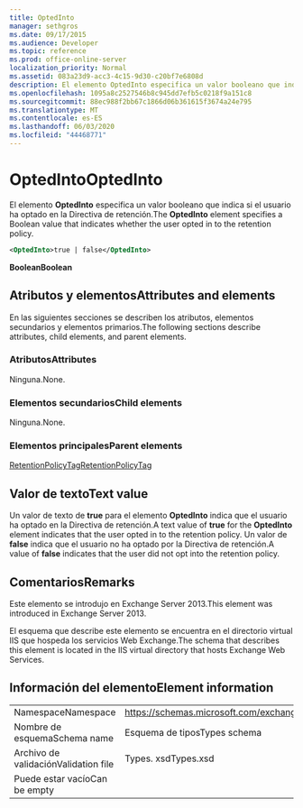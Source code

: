 ```yaml
---
title: OptedInto
manager: sethgros
ms.date: 09/17/2015
ms.audience: Developer
ms.topic: reference
ms.prod: office-online-server
localization_priority: Normal
ms.assetid: 083a23d9-acc3-4c15-9d30-c20bf7e6808d
description: El elemento OptedInto especifica un valor booleano que indica si el usuario ha optado en la Directiva de retención.
ms.openlocfilehash: 1095a8c2527546b8c945dd7efb5c0218f9a151c8
ms.sourcegitcommit: 88ec988f2bb67c1866d06b361615f3674a24e795
ms.translationtype: MT
ms.contentlocale: es-ES
ms.lasthandoff: 06/03/2020
ms.locfileid: "44468771"
---
```

# <a name="optedinto"></a><span data-ttu-id="f71c7-103">OptedInto</span><span class="sxs-lookup"><span data-stu-id="f71c7-103">OptedInto</span></span>

<span data-ttu-id="f71c7-104">El elemento **OptedInto** especifica un valor booleano que indica si el usuario ha optado en la Directiva de retención.</span><span class="sxs-lookup"><span data-stu-id="f71c7-104">The **OptedInto** element specifies a Boolean value that indicates whether the user opted in to the retention policy.</span></span> 
  
```XML
<OptedInto>true | false</OptedInto>
```

 <span data-ttu-id="f71c7-105">**Boolean**</span><span class="sxs-lookup"><span data-stu-id="f71c7-105">**Boolean**</span></span>
## <a name="attributes-and-elements"></a><span data-ttu-id="f71c7-106">Atributos y elementos</span><span class="sxs-lookup"><span data-stu-id="f71c7-106">Attributes and elements</span></span>

<span data-ttu-id="f71c7-107">En las siguientes secciones se describen los atributos, elementos secundarios y elementos primarios.</span><span class="sxs-lookup"><span data-stu-id="f71c7-107">The following sections describe attributes, child elements, and parent elements.</span></span>
  
### <a name="attributes"></a><span data-ttu-id="f71c7-108">Atributos</span><span class="sxs-lookup"><span data-stu-id="f71c7-108">Attributes</span></span>

<span data-ttu-id="f71c7-109">Ninguna.</span><span class="sxs-lookup"><span data-stu-id="f71c7-109">None.</span></span>
  
### <a name="child-elements"></a><span data-ttu-id="f71c7-110">Elementos secundarios</span><span class="sxs-lookup"><span data-stu-id="f71c7-110">Child elements</span></span>

<span data-ttu-id="f71c7-111">Ninguna.</span><span class="sxs-lookup"><span data-stu-id="f71c7-111">None.</span></span>
  
### <a name="parent-elements"></a><span data-ttu-id="f71c7-112">Elementos principales</span><span class="sxs-lookup"><span data-stu-id="f71c7-112">Parent elements</span></span>

[<span data-ttu-id="f71c7-113">RetentionPolicyTag</span><span class="sxs-lookup"><span data-stu-id="f71c7-113">RetentionPolicyTag</span></span>](retentionpolicytag.md)
  
## <a name="text-value"></a><span data-ttu-id="f71c7-114">Valor de texto</span><span class="sxs-lookup"><span data-stu-id="f71c7-114">Text value</span></span>

<span data-ttu-id="f71c7-115">Un valor de texto de **true** para el elemento **OptedInto** indica que el usuario ha optado en la Directiva de retención.</span><span class="sxs-lookup"><span data-stu-id="f71c7-115">A text value of **true** for the **OptedInto** element indicates that the user opted in to the retention policy.</span></span> <span data-ttu-id="f71c7-116">Un valor de **false** indica que el usuario no ha optado por la Directiva de retención.</span><span class="sxs-lookup"><span data-stu-id="f71c7-116">A value of **false** indicates that the user did not opt into the retention policy.</span></span> 
  
## <a name="remarks"></a><span data-ttu-id="f71c7-117">Comentarios</span><span class="sxs-lookup"><span data-stu-id="f71c7-117">Remarks</span></span>

<span data-ttu-id="f71c7-118">Este elemento se introdujo en Exchange Server 2013.</span><span class="sxs-lookup"><span data-stu-id="f71c7-118">This element was introduced in Exchange Server 2013.</span></span>
  
<span data-ttu-id="f71c7-119">El esquema que describe este elemento se encuentra en el directorio virtual IIS que hospeda los servicios Web Exchange.</span><span class="sxs-lookup"><span data-stu-id="f71c7-119">The schema that describes this element is located in the IIS virtual directory that hosts Exchange Web Services.</span></span>
  
## <a name="element-information"></a><span data-ttu-id="f71c7-120">Información del elemento</span><span class="sxs-lookup"><span data-stu-id="f71c7-120">Element information</span></span>

|||
|:-----|:-----|
|<span data-ttu-id="f71c7-121">Namespace</span><span class="sxs-lookup"><span data-stu-id="f71c7-121">Namespace</span></span>  <br/> |https://schemas.microsoft.com/exchange/services/2006/types  <br/> |
|<span data-ttu-id="f71c7-122">Nombre de esquema</span><span class="sxs-lookup"><span data-stu-id="f71c7-122">Schema name</span></span>  <br/> |<span data-ttu-id="f71c7-123">Esquema de tipos</span><span class="sxs-lookup"><span data-stu-id="f71c7-123">Types schema</span></span>  <br/> |
|<span data-ttu-id="f71c7-124">Archivo de validación</span><span class="sxs-lookup"><span data-stu-id="f71c7-124">Validation file</span></span>  <br/> |<span data-ttu-id="f71c7-125">Types. xsd</span><span class="sxs-lookup"><span data-stu-id="f71c7-125">Types.xsd</span></span>  <br/> |
|<span data-ttu-id="f71c7-126">Puede estar vacío</span><span class="sxs-lookup"><span data-stu-id="f71c7-126">Can be empty</span></span>  <br/> ||
   

